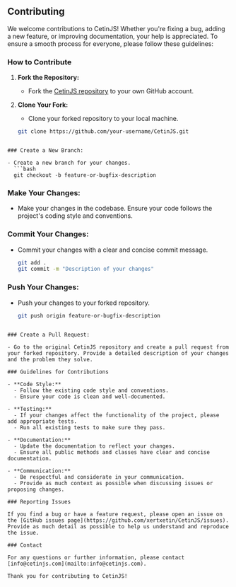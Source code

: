 ## Contributing

We welcome contributions to CetinJS! Whether you're fixing a bug, adding a new feature, or improving documentation, your help is appreciated. To ensure a smooth process for everyone, please follow these guidelines:

### How to Contribute

1. **Fork the Repository:**
   - Fork the [CetinJS repository](https://github.com/xertxetin/CetinJS) to your own GitHub account.

2. **Clone Your Fork:**
   - Clone your forked repository to your local machine.
   ```bash
   git clone https://github.com/your-username/CetinJS.git
```

### Create a New Branch:

- Create a new branch for your changes.
  ```bash
  git checkout -b feature-or-bugfix-description
```

### Make Your Changes:

- Make your changes in the codebase. Ensure your code follows the project's coding style and conventions.

### Commit Your Changes:

- Commit your changes with a clear and concise commit message.
  ```bash
  git add .
  git commit -m "Description of your changes"


### Push Your Changes:

- Push your changes to your forked repository.
  ```bash
  git push origin feature-or-bugfix-description
```

### Create a Pull Request:

- Go to the original CetinJS repository and create a pull request from your forked repository. Provide a detailed description of your changes and the problem they solve.

### Guidelines for Contributions

- **Code Style:**
  - Follow the existing code style and conventions.
  - Ensure your code is clean and well-documented.

- **Testing:**
  - If your changes affect the functionality of the project, please add appropriate tests.
  - Run all existing tests to make sure they pass.

- **Documentation:**
  - Update the documentation to reflect your changes.
  - Ensure all public methods and classes have clear and concise documentation.

- **Communication:**
  - Be respectful and considerate in your communication.
  - Provide as much context as possible when discussing issues or proposing changes.

### Reporting Issues

If you find a bug or have a feature request, please open an issue on the [GitHub issues page](https://github.com/xertxetin/CetinJS/issues). Provide as much detail as possible to help us understand and reproduce the issue.

### Contact

For any questions or further information, please contact [info@cetinjs.com](mailto:info@cetinjs.com).

Thank you for contributing to CetinJS!
